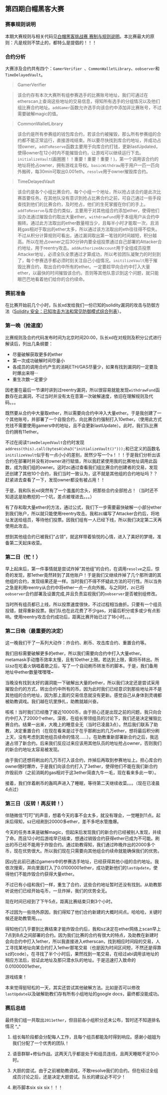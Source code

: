 ## 第四期白帽黑客大赛

### 赛事规则说明

本期大赛规则与相关代码见[白帽黑客挑战赛 赛制与规则说明](https://shimo.im/doc/oYO9Qf5Gxx4tfhQb/)。本比赛最大的原则：凡是规则不禁止的，都特么是提倡的！！！

### 合约分析

大赛涉及合约共有四个：`GamerVerifier `、`CommonWalletLibrary`、`oobserver`和`TimeDelayedVault`。

> GamerVerifier

> 该合约存有本次大赛所有组参赛选手的比赛账号地址，我们可通过在etherscan上查询这些地址的交易信息，得知所有选手的分组情况以及他们组比赛合约地址。`addGamer`函数允许选手向该合约中添加非比赛账号，不过需要破解magic的值。

> CommonWalletLibrary

> 该合约是所有参赛组的钱包库合约，若该合约被摧毁，那么所有参赛组的合约都不能正常运行，直接游戏结束。所以要尽快找到库合约地址，并成功占领owner。`addToReserve`函数主要用于向库合约打钱，更新lastUpdated，使得owner在12小时内不能摧毁合约，让游戏可以继续运行下去。`initializeVault`(画圈圈！！重要！重要！重要！)，第一个调用该合约的地址将抢占owner，拥有游戏主导权。`basicWithdraw`用于用户一匹一匹向外搬砖，每30min可取出0.001eth。`resolve`用于owner摧毁库合约。

> TimeDelayedVault  

> 该合约是各个小组比赛合约，每个小组一个地址，所以抢占该合约是此次比赛首要任务。在其他队没有意识到抢占比赛合约之前，可自己通过一些手段查找到他们的比赛合约，及时抢占，他们的生死掌握在你们的手上。`addToReserve`与库合约类似，主要用于对其他组合约添加ether，使得他们没办法通过摧毁合约取出大量ether。`withdrawFund`用于本组用户从合约中搬砖。通过此方法取出的ether数量相当少，且每半小时才能取一次，且消耗gas相对于取出的ether太多，所以通过该方法取出的eth往往得不偿失。不过从积分计算规则可看出，通过漏洞取出第一笔钱的时间越短，积分越高。所以在抢占owner之后30分钟内要全组投票通过自己部署的Attacker合约地址，用于reentry攻击。`addAuthorizedAccount`用于全组成员投票Attacker地址，必须全队全票通过才算成功，所以考验团队凝聚力的时刻到了，每个参赛选手都必须时刻关注自己小组情况。`initilizeVault`用于摧毁比赛合约，取出合约中所有的ether。一定要趁早向合约中打入大量ether，以最快的时间摧毁该合约。否则等其他队意识到这个问题，就只能眼巴巴地看着他们给你的合约续命。

### 赛前准备

在比赛开始前几个小时，队长xd发给我们一份已知的solidity漏洞的攻击与防御方法（[Solidity 安全：已知攻击方法和常见防御模式综合列表](https://github.com/slowmist/Knowledge-Base/blob/master/solidity-security-comprehensive-list-of-known-attack-vectors-and-common-anti-patterns-chinese.md?from=groupmessage&isappinstalled=0)）。

### 第一晚（抢速度）
比赛规则及合约代码发布时间为北京时间20:00，队长xd在对规则及积分公式进行解读后，列出几条纲要：

* 尽量破解获取更多的ether
* 第一次成功破解时间尽量小
* 各成员的调用合约产生的消耗ETH/GAS尽量少，如果有找到漏洞的一定要及时爆出来呀···
* 重生次数一定要少

因老董在最后一节课时讲到过reentry漏洞，所以很容易就能发现`withdrawFund`函数存在此漏洞，不过当时并没有太在意第一次破解速度，依旧在理解规则及代码。。。

既然要从合约中大量取ether，所以需要向合约中冲入大量ether。于是我创建了一个其他账号，并部署了一个自毁合约，向比赛合约强制打入10ether。（使用此方式充钱不需要使用gamers中的地址，且不会更新lastUpdate）。此时，我们队比赛合约拥有11ether。

不过在阅读`TimeDelayedVault`合约时发现`address(this).call(bytes4(sha3("initializeVault()")));`和已定义的函数名`initilizeVault`似乎有一点小小的差别，居然少写一个`a`！！！于是我们分析出该合约在部署时并没有对owner进行赋值，所以我赶紧使用我的比赛地址调用此函数，成为我们组的owner。这时zc通过查看我们组比赛合约创建者的交易，发现还创建了其他10个合约，我们当时一致认为，这不就是其他组的合约地址吗？？赶紧进去查看了一下，发现owner都没有被占用！！

于是，我和队长xd突然有了一个羞羞的念头，把那些合约全部抢占！（当时还不知道这是助教挖的一个坑，差点被埋进去。。。）

有了存和取大量ether的方法，通过公式，我们下一步需要最快破解一小部分ether到我们账户，所以就只能使用reentry攻击。我和zc编写了Attacker合约后，将地址发送给组员，等待他们投票。因我们组有一人已经下线，所以我们决定第二天再使用此攻击。

想到其他组合约已被我们“占领”，就这样带着愉悦的心情，进入了美好的梦境，准备第二天起床收菜。

### 第二日（忙！）

早上起床后，第一件事情就是尝试炸掉“其他组”的合约，在调用`resolve`之后，惊奇的发现，那1ether竟然转到了其他账户！于是我们又继续炸掉了几个那所谓的其他组的合约，发现结果还是一样。当时我们不得不怀疑此方法的可行性。所以当务之急是利用reentry从合约中将ether一点一点向外搬。与之同时，zc已将`oobserver`合约部署及设置完成,并且负责监视我们的`oobserver`是否被别组修改。

当时所有组员都已上线，所以投票速度很快，不过过程相当曲折。只要有一个组员投错，就得重新投票。我们队也在此花费了不少gas，对最后积分或多或少有点影响。使用reentry攻击合约成功后，距离比赛开始已过了18小时。。。

### 第二日晚（最重要的决定）

这一晚我们干了一系列大动作：炸合约、刷币、攻击库合约、重置合约等。

我们目标需要破解更多的ether，所以我们需要向合约中打入大量ether。metamask手动撸币效率太慢，且有10ether上限。若达到上限，需将币转出。所以sz在吃着火锅唱着歌之后，写了一个自动刷币转发币的脚本。于是，我们备用地址中ether数量嘿嘿嘿~

当晚没有找到太好的漏洞能一下破解出大量的ether，所以我们决定还是尝试采用摧毁合约的方式，转出合约中所有的币。因为此时我们已经意识到那些地址并不是其他组的合约地址，因为那上面的交易信息就没有更新。感觉自己从身体到灵魂都被助教调戏。我们越在坑里挣扎，助教就越兴奋。

咳咳！当时我们已经撸了接近10000币，由于担心还是出现之前的问题，我只向合约中打入了2000个ether。深夜，在组长带领组员的讨论下，我们还是决定摧毁比赛合约。结果一出来，大晚上的睡意全无（当时已凌晨3点）。然后我们联系了助教，决定重置合约（在现在看来是过于在乎那刷出的几万ether，想将最后积分刷上天，没有考虑到其他组员续命的情况……）。在助教重新部署新合约之后，我迅速占领了新合约。后来我们反应过来应该用其他队员的地址抢占owner，否则我们的新合约地址太容易被发现。

由于我们还想将刷出的几万币打入该合约，炸掉后再取到参赛地址上。担心库合约owner随时爆炸，于是我们向该合约打入了3ether，使得他们不能在我们新合约炸毁前炸（之前消耗的gas相对于这3ether简直九牛一毛，现在看来多此一举）。

接着，我们伴着刷币的轰鸣声进入了睡眠，等待第二天继续收菜。。。（现在已凌晨4点过）

### 第三日（反转！再反转！）

伴随微信“叮叮”的声音，想着今天的事不会太多，就没有理会，一觉睡到11点。起床后得知，sz已经刷到20000多ether，差不多吧水管撸爆。

今天的任务本来是破解magic，但起床后发现我们的新合约已经被别人发现，并续了命。而且12小时后游戏早已结束，想通过销毁合约获得ether已成为不可能。刷出的币已经不能用于炸毁合约。通过助教得知，我们通过昨晚炸出的2000多个币，现在优势很大。所以我们现在只需要向其他组合约续命就能确保我们的优势。

因zj在此前已通过gamers中的参赛选手地址，已经获得其他小组的合约地址。我依次搜索，并向里面打入了0.01000001ether，成功更新他们的`lastUpdate`，使得他们不能炸毁合约获得大量ether。

不过已有小组和我们一样，重生了合约，这些合约地址暂时还没有找到。从助教那听说他们已经开始屯币，一旦炸掉，我们的优势全无。

现在时间已经到了下午5点，距离比赛结束只剩3个小时。

不过因为一些场外原因，我们得知了他们合约新建的大概时间点。哈哈哈，关键时候还是助教管用。。。

得知他们几乎要到比赛结束才能炸毁合约后，我和sz决定在ether网络上scan早上7点到8点之间部署的合约。因为我们比赛的合约有很大的特点，及助教在新建时会向合约中打入1ether，所以我直接进入etherscan，找到相应时间段的交易，人工寻找某地址向某合约打入1ether那笔交易（也是因为时间区间短，不然还是得靠sz的code）。在寻找了半个小时后，果然找到一笔交易，在经过abi调用该地址的相应方法后，验证此地址及那只潜水队的地址。于是迅速打入致命的0.01000001ether。

游戏结束！

本来觉得挺轻松的一天，其实还尝试其他破解方法。比如是否可以修改`lastUpdate`以及破解助教们存有所有小组地址的google docs，最终都没能成功。

### 赛后总结

最终我们组一共取出`2011ether`，但目前各小组积分还未公布，暂时还不知道排名情况 ^_^

1. 组长每阶段都会分配每人工作，且每个组员都能及时得到响应。感谢小姐姐为我们分配了一个优秀的团队！

2. 语音群聊+修仙作战。这两天几乎都是处于和组员连线，且两天睡眠不足10小时。

3. 大胆的尝试。由于之前被助教调戏，不敢resolve我们的合约。但在经过全组成员讨论之后，还是决定大胆尝试。队长的建议必不可少！

4. 刷币脚本six six six！！！

